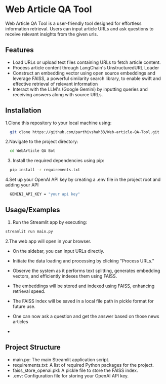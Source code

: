 
# Web Article QA Tool 

Web Article QA Tool is a user-friendly tool designed for effortless information retrieval. Users can input article URLs and ask questions to receive relevant insights from the given urls.

## Features

- Load URLs or upload text files containing URLs to fetch article content.
- Process article content through LangChain's UnstructuredURL Loader
- Construct an embedding vector using open source embeddings and leverage FAISS, a powerful similarity search library, to enable swift and effective retrieval of relevant information
- Interact with the LLM's (Google Gemini) by inputting queries and receiving answers along with source URLs.


## Installation

1.Clone this repository to your local machine using:

```bash
  git clone https://github.com/parthivshah33/Web-article-QA-Tool.git
```
2.Navigate to the project directory:

```bash
  cd WebArticle QA Bot
```
3. Install the required dependencies using pip:

```bash
  pip install -r requirements.txt
```
4.Set up your OpenAI API key by creating a .env file in the project root and adding your API

```bash
  GEMINI_API_KEY = "your api key"
```
## Usage/Examples

1. Run the Streamlit app by executing:
```bash
streamlit run main.py

```

2.The web app will open in your browser.

- On the sidebar, you can input URLs directly.

- Initiate the data loading and processing by clicking "Process URLs."

- Observe the system as it performs text splitting, generates embedding vectors, and efficiently indexes them using FAISS.

- The embeddings will be stored and indexed using FAISS, enhancing retrieval speed.

- The FAISS index will be saved in a local file path in pickle format for future use.
- One can now ask a question and get the answer based on those news articles
- 
## Project Structure

- main.py: The main Streamlit application script.
- requirements.txt: A list of required Python packages for the project.
- faiss_store_openai.pkl: A pickle file to store the FAISS index.
- .env: Configuration file for storing your OpenAI API key.
